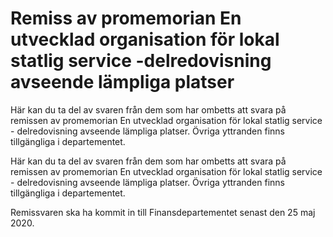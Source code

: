 # Remiss av promemorian En utvecklad organisation för lokal statlig service -delredovisning avseende lämpliga platser

Här kan du ta del av svaren från dem som har ombetts att svara på remissen av promemorian En utvecklad organisation för lokal statlig service - delredovisning avseende lämpliga platser. Övriga yttranden finns tillgängliga i departementet.

Här kan du ta del av svaren från dem som har ombetts att svara på remissen av promemorian En utvecklad organisation för lokal statlig service - delredovisning avseende lämpliga platser. Övriga yttranden finns tillgängliga i departementet.

Remissvaren ska ha kommit in till Finansdepartementet senast den 25 maj 2020.
